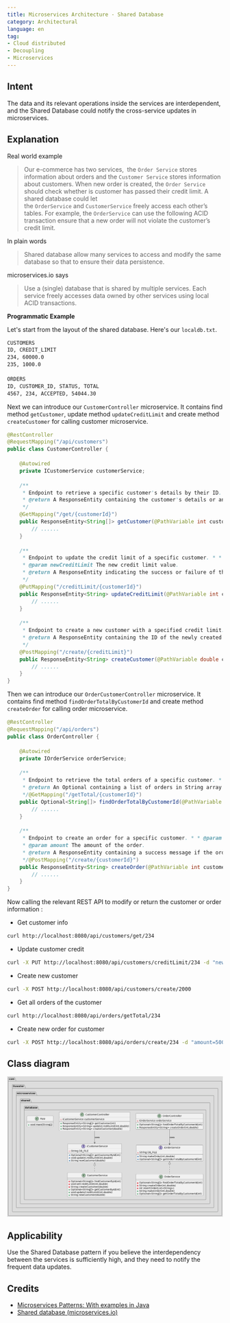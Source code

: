 ```yaml
---  
title: Microservices Architecture - Shared Database  
category: Architectural  
language: en  
tag:
- Cloud distributed
- Decoupling
- Microservices
---  
```


## Intent

The data and its relevant operations inside the services are interdependent, and the Shared Database could notify the cross-service updates in microservices.

## Explanation

Real world example

> Our e-commerce has two services,  the `Order Service` stores information about orders and the `Customer Service` stores information about customers.
> When new order is created, the `Order Service` should check whether is customer has passed their credit limit.
> A shared database could let the `OrderService` and `CustomerService` freely access each other’s tables. For example, the `OrderService` can use the following ACID transaction ensure that a new order will not violate the customer’s credit limit.
>

In plain words

> Shared database allow many services to access and modify the same database so that to ensure their data persistence.

microservices.io says

> Use a (single) database that is shared by multiple services. Each service freely accesses data owned by other services using local ACID transactions.

**Programmatic Example**

Let's start from the layout of the shared database. Here's our `localdb.txt`.

```txt
CUSTOMERS  
ID, CREDIT_LIMIT  
234, 60000.0  
235, 1000.0  
  
ORDERS  
ID, CUSTOMER_ID, STATUS, TOTAL  
4567, 234, ACCEPTED, 54044.30
```  

Next we can introduce our `CustomerController` microservice. It contains find method `getCustomer`, update method `updateCreditLimit`   and  create method `createCustomer`  for calling customer microservice.

```java  
@RestController  
@RequestMapping("/api/customers")  
public class CustomerController {  
  
    @Autowired  
    private ICustomerService customerService; 
    
    /**  
	 * Endpoint to retrieve a specific customer's details by their ID. * * @param customerId The ID of the customer to retrieve.  
	 * @return A ResponseEntity containing the customer's details or an error message.  
	 */
	@GetMapping("/get/{customerId}")  
	public ResponseEntity<String[]> getCustomer(@PathVariable int customerId) {
		// ......
	}

	/**  
	 * Endpoint to update the credit limit of a specific customer. * * @param customerId The ID of the customer to update.  
	 * @param newCreditLimit The new credit limit value.  
	 * @return A ResponseEntity indicating the success or failure of the operation.  
	 */
	@PutMapping("/creditLimit/{customerId}")  
	public ResponseEntity<String> updateCreditLimit(@PathVariable int customerId, @RequestParam double newCreditLimit) {
		// ......
	}

	/**  
	 * Endpoint to create a new customer with a specified credit limit. * * @param creditLimit The credit limit for the new customer.  
	 * @return A ResponseEntity containing the ID of the newly created customer or an error message.  
	 */
	@PostMapping("/create/{creditLimit}")  
	public ResponseEntity<String> createCustomer(@PathVariable double creditLimit) {
		// ......
	}
}
```  

Then we can introduce our `OrderCustomerController` microservice. It contains find method `findOrderTotalByCustomerId` and  create method `createOrder`  for calling order microservice.

```java  
@RestController  
@RequestMapping("/api/orders")  
public class OrderController {  
  
    @Autowired  
    private IOrderService orderService;
    
    /**  
	 * Endpoint to retrieve the total orders of a specific customer. * * @param customerId The ID of the customer whose orders are to be fetched.  
	 * @return An Optional containing a list of orders in String array format or an error message if not found.  
	 */@GetMapping("/getTotal/{customerId}")  
	public Optional<String[]> findOrderTotalByCustomerId(@PathVariable int customerId) {
		// ......
	}

	/**  
	 * Endpoint to create an order for a specific customer. * * @param customerId The ID of the customer making the order.  
	 * @param amount The amount of the order.  
	 * @return A ResponseEntity containing a success message if the order was created or an error message if not.  
	 */@PostMapping("/create/{customerId}")  
	public ResponseEntity<String> createOrder(@PathVariable int customerId, @RequestParam double amount) {
		// ......
	}
}
```  

Now calling the relevant REST API to modify or return the customer or order information :

- Get customer info

```bash  
curl http://localhost:8080/api/customers/get/234
```  

- Update customer credit

```bash  
curl -X PUT http://localhost:8080/api/customers/creditLimit/234 -d "newCreditLimit=70000"
```  

- Create new customer

```bash  
curl -X POST http://localhost:8080/api/customers/create/2000
```  

- Get all orders of the customer

```bash  
curl http://localhost:8080/api/orders/getTotal/234 
```  

- Create new order for customer

```bash  
curl -X POST http://localhost:8080/api/orders/create/234 -d "amount=5000"
```  
## Class diagram

![alt text](./etc/microservices-shared-database.png "Microservices : shared-database")

## Applicability

Use the Shared Database pattern if you believe the interdependency between the services is sufficiently high, and they need to notify the frequent data updates.
## Credits

* [Microservices Patterns: With examples in Java](https://www.amazon.com/gp/product/1617294543/ref=as_li_qf_asin_il_tl?ie=UTF8&tag=javadesignpat-20&creative=9325&linkCode=as2&creativeASIN=1617294543&linkId=8b4e570267bc5fb8b8189917b461dc60)
* [Shared database (microservices.io)](https://microservices.io/patterns/data/shared-database.html)
